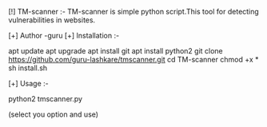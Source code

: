 
[!] TM-scanner :- TM-scanner is simple python script.This tool for detecting vulnerabilities in websites.

[+] Author -guru 
[+] Installation :-

apt update 
apt upgrade 
apt install git 
apt install python2 
git clone  https://github.com/guru-lashkare/tmscanner.git
cd TM-scanner
chmod +x * 
sh install.sh

[+] Usage :-

python2 tmscanner.py

(select you option and use)
